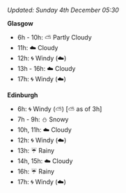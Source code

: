 *Updated: Sunday 4th December 05:30*

**Glasgow**

* 6h - 10h: :partly_sunny: Partly Cloudy
* 11h: :cloud: Cloudy
* 12h: :cyclone: Windy (:cloud:)
* 13h - 16h: :cloud: Cloudy
* 17h: :cyclone: Windy (:cloud:)

**Edinburgh**

* 6h: :cyclone: Windy (:partly_sunny:) [:partly_sunny: as of 3h]
* 7h - 9h: :snowman: Snowy
* 10h, 11h: :cloud: Cloudy
* 12h: :cyclone: Windy (:cloud:)
* 13h: :umbrella: Rainy
* 14h, 15h: :cloud: Cloudy
* 16h: :umbrella: Rainy
* 17h: :cyclone: Windy (:cloud:)
